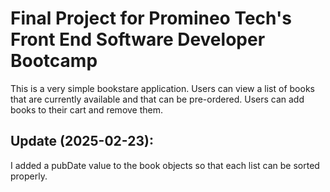 # Final Project for Promineo Tech's Front End Software Developer Bootcamp

This is a very simple bookstare application. Users can view a list of books
that are currently available and that can be pre-ordered. Users can add
books to their cart and remove them.

## Update (2025-02-23): 
I added a pubDate value to the book objects so that each list can be sorted
properly.


